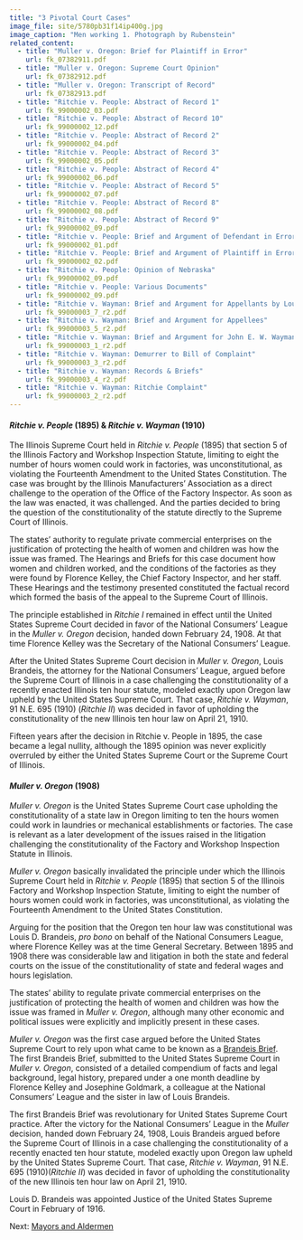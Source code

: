 ```yaml
---
title: "3 Pivotal Court Cases"
image_file: site/5780pb31f14ip400g.jpg
image_caption: "Men working 1. Photograph by Rubenstein"
related_content:
  - title: "Muller v. Oregon: Brief for Plaintiff in Error"
    url: fk_07382911.pdf
  - title: "Muller v. Oregon: Supreme Court Opinion"
    url: fk_07382912.pdf
  - title: "Muller v. Oregon: Transcript of Record"
    url: fk_07382913.pdf
  - title: "Ritchie v. People: Abstract of Record 1"
    url: fk_99000002_03.pdf
  - title: "Ritchie v. People: Abstract of Record 10"
    url: fk_99000002_12.pdf
  - title: "Ritchie v. People: Abstract of Record 2"
    url: fk_99000002_04.pdf
  - title: "Ritchie v. People: Abstract of Record 3"
    url: fk_99000002_05.pdf
  - title: "Ritchie v. People: Abstract of Record 4"
    url: fk_99000002_06.pdf
  - title: "Ritchie v. People: Abstract of Record 5"
    url: fk_99000002_07.pdf
  - title: "Ritchie v. People: Abstract of Record 8"
    url: fk_99000002_08.pdf
  - title: "Ritchie v. People: Abstract of Record 9"
    url: fk_99000002_09.pdf
  - title: "Ritchie v. People: Brief and Argument of Defendant in Error"
    url: fk_99000002_01.pdf
  - title: "Ritchie v. People: Brief and Argument of Plaintiff in Error"
    url: fk_99000002_02.pdf
  - title: "Ritchie v. People: Opinion of Nebraska"
    url: fk_99000002_09.pdf
  - title: "Ritchie v. People: Various Documents"
    url: fk_99000002_09.pdf
  - title: "Ritchie v. Wayman: Brief and Argument for Appellants by Louis Brandeis"
    url: fk_99000003_7_r2.pdf
  - title: "Ritchie v. Wayman: Brief and Argument for Appellees"
    url: fk_99000003_5_r2.pdf
  - title: "Ritchie v. Wayman: Brief and Argument for John E. W. Wayman"
    url: fk_99000003_1_r2.pdf
  - title: "Ritchie v. Wayman: Demurrer to Bill of Complaint"
    url: fk_99000003_3_r2.pdf
  - title: "Ritchie v. Wayman: Records & Briefs"
    url: fk_99000003_4_r2.pdf
  - title: "Ritchie v. Wayman: Ritchie Complaint"
    url: fk_99000003_2_r2.pdf
---
```


#### *Ritchie v. People* (1895) & *Ritchie v. Wayman* (1910)
The Illinois Supreme Court held in *Ritchie v. People* (1895) that section 5 of the Illinois Factory and Workshop Inspection Statute, limiting to eight the number of hours women could work in factories, was unconstitutional, as violating the Fourteenth Amendment to the United States Constitution. The case was brought by the Illinois Manufacturers’ Association as a direct challenge to the operation of the Office of the Factory Inspector. As soon as the law was enacted, it was challenged. And the parties decided to bring the question of the constitutionality of the statute directly to the Supreme Court of Illinois.

The states’ authority to regulate private commercial enterprises on the justification of protecting the health of women and children was how the issue was framed. The Hearings and Briefs for this case document how women and children worked, and the conditions of the factories as they were found by Florence Kelley, the Chief Factory Inspector, and her staff. These Hearings and the testimony presented constituted the factual record which formed the basis of the appeal to the Supreme Court of Illinois.

The principle established in *Ritchie I* remained in effect until the United States Supreme Court decided in favor of the National Consumers’ League in the *Muller v. Oregon* decision, handed down February 24, 1908. At that time Florence Kelley was the Secretary of the National Consumers’ League.

After the United States Supreme Court decision in *Muller v. Oregon*, Louis Brandeis, the attorney for the National Consumers’ League, argued before the Supreme Court of Illinois in a case challenging the constitutionality of a recently enacted Illinois ten hour statute, modeled exactly upon Oregon law upheld by the United States Supreme Court. That case, *Ritchie v. Wayman*, 91 N.E. 695 (1910) (*Ritchie II*) was decided in favor of upholding the constitutionality of the new Illinois ten hour law on April 21, 1910.

Fifteen years after the decision in Ritchie v. People in 1895, the case became a legal nullity, although the 1895 opinion was never explicitly overruled by either the United States Supreme Court or the Supreme Court of Illinois.


#### *Muller v. Oregon* (1908)
*Muller v. Oregon* is the United States Supreme Court case upholding the constitutionality of a state law in Oregon limiting to ten the hours women could work in laundries or mechanical establishments or factories. The case is relevant as a later development of the issues raised in the litigation challenging the constitutionality of the Factory and Workshop Inspection Statute in Illinois.

*Muller v. Oregon* basically invalidated the principle under which the Illinois Supreme Court held in *Ritchie v. People* (1895) that section 5 of the Illinois Factory and Workshop Inspection Statute, limiting to eight the number of hours women could work in factories, was unconstitutional, as violating the Fourteenth Amendment to the United States Constitution.

Arguing for the position that the Oregon ten hour law was constitutional was Louis D. Brandeis, *pro bono* on behalf of the National Consumers League, where Florence Kelley was at the time General Secretary. Between 1895 and 1908 there was considerable law and litigation in both the state and federal courts on the issue of the constitutionality of state and federal wages and hours legislation.

The states’ ability to regulate private commercial enterprises on the justification of protecting the health of women and children was how the issue was framed in *Muller v. Oregon*, although many other economic and political issues were explicitly and implicitly present in these cases.

*Muller v. Oregon* was the first case argued before the United States Supreme Court to rely upon what came to be known as a [Brandeis Brief](/legal/court/#). The first Brandeis Brief, submitted to the United States Supreme Court in *Muller v. Oregon*, consisted of a detailed compendium of facts and legal background, legal history, prepared under a one month deadline by Florence Kelley and Josephine Goldmark, a colleague at the National Consumers’ League and the sister in law of Louis Brandeis.

The first Brandeis Brief was revolutionary for United States Supreme Court practice. After the victory for the National Consumers’ League in the *Muller* decision, handed down February 24, 1908, Louis Brandeis argued before the Supreme Court of Illinois in a case challenging the constitutionality of a recently enacted ten hour statute, modeled exactly upon Oregon law upheld by the United States Supreme Court. That case, *Ritchie v. Wayman*, 91 N.E. 695 (1910)(*Ritchie II*) was decided in favor of upholding the constitutionality of the new Illinois ten hour law on April 21, 1910.

Louis D. Brandeis was appointed Justice of the United States Supreme Court in February of 1916.

Next:  [Mayors and Aldermen](/legal/mayors/)
